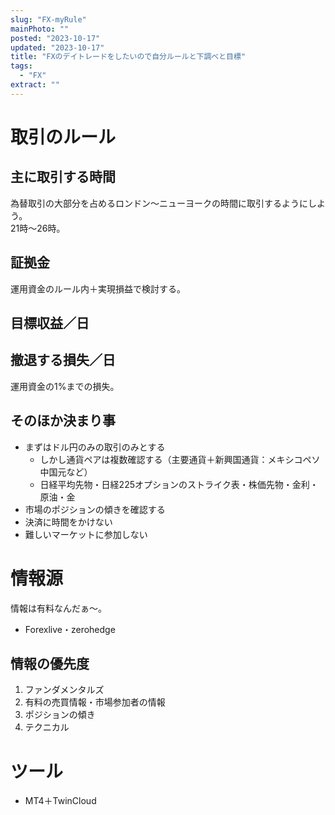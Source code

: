 ```yaml
---
slug: "FX-myRule"
mainPhoto: ""
posted: "2023-10-17"
updated: "2023-10-17"
title: "FXのデイトレードをしたいので自分ルールと下調べと目標"
tags:
  - "FX"
extract: ""
---
```

# 取引のルール

## 主に取引する時間

為替取引の大部分を占めるロンドン〜ニューヨークの時間に取引するようにしよう。  
21時〜26時。

## 証拠金

運用資金のルール内＋実現損益で検討する。

## 目標収益／日


## 撤退する損失／日
運用資金の1%までの損失。

## そのほか決まり事
- まずはドル円のみの取引のみとする
  - しかし通貨ペアは複数確認する（主要通貨＋新興国通貨：メキシコペソ中国元など）
  - 日経平均先物・日経225オプションのストライク表・株価先物・金利・原油・金
- 市場のポジションの傾きを確認する
- 決済に時間をかけない
- 難しいマーケットに参加しない

# 情報源
情報は有料なんだぁ〜。
- Forexlive・zerohedge

## 情報の優先度
1. ファンダメンタルズ
2. 有料の売買情報・市場参加者の情報
3. ポジションの傾き
4. テクニカル

# ツール
- MT4＋TwinCloud